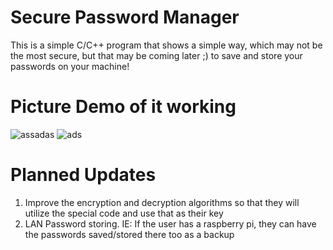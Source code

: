 # Secure Password Manager
This is a simple C/C++ program that shows a simple way, which may not be the most secure, but that may be coming later ;)
to save and store your passwords on your machine!

# Picture Demo of it working
![assadas](https://user-images.githubusercontent.com/56615124/233765783-bc61b0d9-7a6a-481b-a50d-17f1cf1b0a11.JPG)
![ads](https://user-images.githubusercontent.com/56615124/233765787-cbc4f9be-8fa3-4813-9da0-7e69fd8dd0fb.JPG)


# Planned Updates
1. Improve the encryption and decryption algorithms so that they will utilize the special code and use that as their key
2. LAN Password storing. IE: If the user has a raspberry pi, they can have the passwords saved/stored there too as a backup
